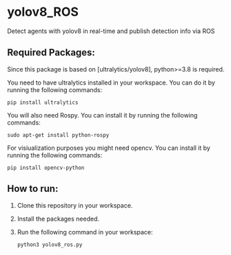 # yolov8_ROS
Detect agents with yolov8 in real-time and publish detection info via ROS 


## Required Packages:
Since this package is based on [ultralytics/yolov8], python>=3.8 is required.

You need to have ultralytics installed in your workspace. You can do it by running the following commands:   

```pip install ultralytics```

You will also need Rospy. You can install it by running the following commands:   

```sudo apt-get install python-rospy```

For visiualization purposes you might need opencv. You can install it by running the following commands:   

```pip install opencv-python```

## How to run:
1. Clone this repository in your workspace.
2. Install the packages needed.
3. Run the following command in your workspace:   

    ```python3 yolov8_ros.py```
